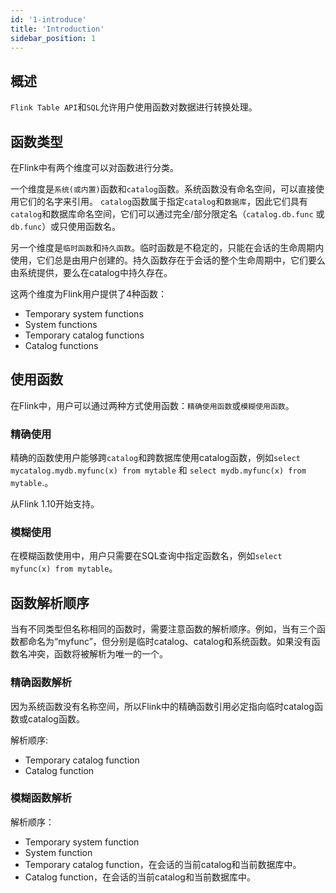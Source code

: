 ```yaml
---
id: '1-introduce'
title: 'Introduction'
sidebar_position: 1
---
```


## 概述

`Flink Table API`和`SQL`允许用户使用函数对数据进行转换处理。

## 函数类型

在Flink中有两个维度可以对函数进行分类。

一个维度是`系统(或内置)`函数和`catalog`函数。系统函数没有命名空间，可以直接使用它们的名字来引用。
`catalog`函数属于指定`catalog`和`数据库`，因此它们具有`catalog`和数据库命名空间，它们可以通过完全/部分限定名（`catalog.db.func` 或 `db.func`）或只使用函数名。

另一个维度是`临时函数`和`持久函数`。临时函数是不稳定的，只能在会话的生命周期内使用，它们总是由用户创建的。持久函数存在于会话的整个生命周期中，它们要么由系统提供，要么在catalog中持久存在。

这两个维度为Flink用户提供了4种函数：

* Temporary system functions
* System functions
* Temporary catalog functions
* Catalog functions

## 使用函数

在Flink中，用户可以通过两种方式使用函数：`精确使用函数`或`模糊使用函数`。

### 精确使用

精确的函数使用户能够跨`catalog`和跨数据库使用catalog函数，例如`select mycatalog.mydb.myfunc(x) from mytable`
和 `select mydb.myfunc(x) from mytable`.。

从Flink 1.10开始支持。

### 模糊使用

在模糊函数使用中，用户只需要在SQL查询中指定函数名，例如`select myfunc(x) from mytable`。

## 函数解析顺序

当有不同类型但名称相同的函数时，需要注意函数的解析顺序。例如，当有三个函数都命名为“myfunc”，但分别是临时catalog、catalog和系统函数。如果没有函数名冲突，函数将被解析为唯一的一个。

### 精确函数解析

因为系统函数没有名称空间，所以Flink中的精确函数引用必定指向临时catalog函数或catalog函数。

解析顺序:

* Temporary catalog function
* Catalog function

### 模糊函数解析

解析顺序：

* Temporary system function
* System function
* Temporary catalog function，在会话的当前catalog和当前数据库中。
* Catalog function，在会话的当前catalog和当前数据库中。